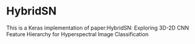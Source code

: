 # HybridSN
This is a Keras implementation of paper:HybridSN: Exploring 3D-2D CNN Feature Hierarchy for Hyperspectral Image Classification
